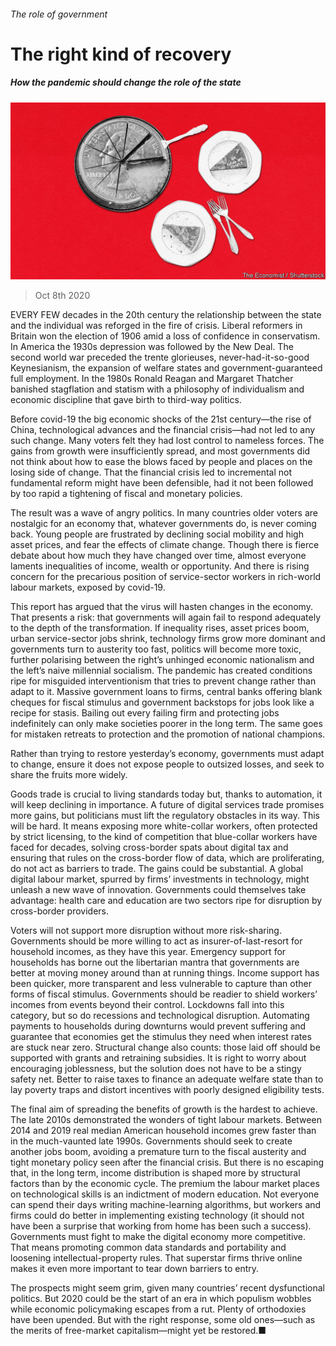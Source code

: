 ###### The role of government

# The right kind of recovery 

##### How the pandemic should change the role of the state 

![image](images/20201010_SRD007_0.jpg) 

> Oct 8th 2020 


EVERY FEW decades in the 20th century the relationship between the state and the individual was reforged in the fire of crisis. Liberal reformers in Britain won the election of 1906 amid a loss of confidence in conservatism. In America the 1930s depression was followed by the New Deal. The second world war preceded the trente glorieuses, never-had-it-so-good Keynesianism, the expansion of welfare states and government-guaranteed full employment. In the 1980s Ronald Reagan and Margaret Thatcher banished stagflation and statism with a philosophy of individualism and economic discipline that gave birth to third-way politics.


Before covid-19 the big economic shocks of the 21st century—the rise of China, technological advances and the financial crisis—had not led to any such change. Many voters felt they had lost control to nameless forces. The gains from growth were insufficiently spread, and most governments did not think about how to ease the blows faced by people and places on the losing side of change. That the financial crisis led to incremental not fundamental reform might have been defensible, had it not been followed by too rapid a tightening of fiscal and monetary policies.



The result was a wave of angry politics. In many countries older voters are nostalgic for an economy that, whatever governments do, is never coming back. Young people are frustrated by declining social mobility and high asset prices, and fear the effects of climate change. Though there is fierce debate about how much they have changed over time, almost everyone laments inequalities of income, wealth or opportunity. And there is rising concern for the precarious position of service-sector workers in rich-world labour markets, exposed by covid-19.


This report has argued that the virus will hasten changes in the economy. That presents a risk: that governments will again fail to respond adequately to the depth of the transformation. If inequality rises, asset prices boom, urban service-sector jobs shrink, technology firms grow more dominant and governments turn to austerity too fast, politics will become more toxic, further polarising between the right’s unhinged economic nationalism and the left’s naive millennial socialism. The pandemic has created conditions ripe for misguided interventionism that tries to prevent change rather than adapt to it. Massive government loans to firms, central banks offering blank cheques for fiscal stimulus and government backstops for jobs look like a recipe for stasis. Bailing out every failing firm and protecting jobs indefinitely can only make societies poorer in the long term. The same goes for mistaken retreats to protection and the promotion of national champions.


Rather than trying to restore yesterday’s economy, governments must adapt to change, ensure it does not expose people to outsized losses, and seek to share the fruits more widely.


Goods trade is crucial to living standards today but, thanks to automation, it will keep declining in importance. A future of digital services trade promises more gains, but politicians must lift the regulatory obstacles in its way. This will be hard. It means exposing more white-collar workers, often protected by strict licensing, to the kind of competition that blue-collar workers have faced for decades, solving cross-border spats about digital tax and ensuring that rules on the cross-border flow of data, which are proliferating, do not act as barriers to trade. The gains could be substantial. A global digital labour market, spurred by firms’ investments in technology, might unleash a new wave of innovation. Governments could themselves take advantage: health care and education are two sectors ripe for disruption by cross-border providers.


Voters will not support more disruption without more risk-sharing. Governments should be more willing to act as insurer-of-last-resort for household incomes, as they have this year. Emergency support for households has borne out the libertarian mantra that governments are better at moving money around than at running things. Income support has been quicker, more transparent and less vulnerable to capture than other forms of fiscal stimulus. Governments should be readier to shield workers’ incomes from events beyond their control. Lockdowns fall into this category, but so do recessions and technological disruption. Automating payments to households during downturns would prevent suffering and guarantee that economies get the stimulus they need when interest rates are stuck near zero. Structural change also counts: those laid off should be supported with grants and retraining subsidies. It is right to worry about encouraging joblessness, but the solution does not have to be a stingy safety net. Better to raise taxes to finance an adequate welfare state than to lay poverty traps and distort incentives with poorly designed eligibility tests.


The final aim of spreading the benefits of growth is the hardest to achieve. The late 2010s demonstrated the wonders of tight labour markets. Between 2014 and 2019 real median American household incomes grew faster than in the much-vaunted late 1990s. Governments should seek to create another jobs boom, avoiding a premature turn to the fiscal austerity and tight monetary policy seen after the financial crisis. But there is no escaping that, in the long term, income distribution is shaped more by structural factors than by the economic cycle. The premium the labour market places on technological skills is an indictment of modern education. Not everyone can spend their days writing machine-learning algorithms, but workers and firms could do better in implementing existing technology (it should not have been a surprise that working from home has been such a success). Governments must fight to make the digital economy more competitive. That means promoting common data standards and portability and loosening intellectual-property rules. That superstar firms thrive online makes it even more important to tear down barriers to entry.


The prospects might seem grim, given many countries’ recent dysfunctional politics. But 2020 could be the start of an era in which populism wobbles while economic policymaking escapes from a rut. Plenty of orthodoxies have been upended. But with the right response, some old ones—such as the merits of free-market capitalism—might yet be restored.■

